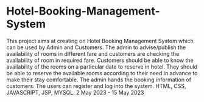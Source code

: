 # Hotel-Booking-Management-System
This project aims at creating on Hotel Booking Management System which can be used by Admin and Customers. The admin to advise/publish the availability of rooms in different fare and customers are checking the availability of room in required fare. Customers should be able to know the availability of the rooms on a particular date to reserve in hotel. They should be able to reserve the available rooms according to their need in advance to make their stay comfortable. The admin hands the booking information of customers. The users can register and log into the system.
HTML, CSS, JAVASCRIPT, JSP, MYSQL.
2 May 2023 - 15 May 2023
